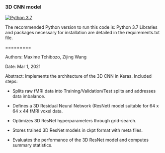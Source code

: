 
### 3D CNN model

[![Python 3.7](https://img.shields.io/badge/python-3.7-blue.svg)](https://www.python.org/downloads/release/python-370/)

The recommended Python version to run this code is: Python 3.7
Libraries and packages necessary for installation are detailed in the requirements.txt file.

=========

Authors: Maxime Tchibozo, Zijing Wang

Date: Mar 1, 2021

Abstract: Implements the architecture of the 3D CNN in Keras. Included steps:

* Splits raw fMRI data into Training/Validation/Test splits and addresses data imbalance.

* Defines a 3D Residual Neural Network (ResNet) model suitable for 64 x 64 x 44 fMRI voxel data.

* Optimizes 3D ResNet hyperparameters through grid-search.

* Stores trained 3D ResNet models in ckpt format with meta files.

* Evaluates the performance of the 3D ResNet model and computes summary statistics.

